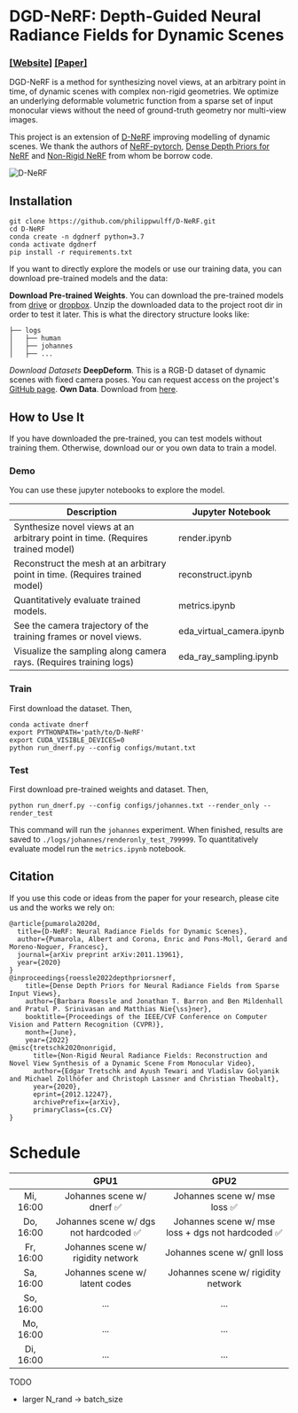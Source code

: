 # DGD-NeRF: Depth-Guided Neural Radiance Fields for Dynamic Scenes
### [[Website]](ourwebsite) [[Paper]](ourpaper) 

DGD-NeRF is a method for synthesizing novel views, at an arbitrary point in time, of dynamic scenes with complex non-rigid geometries. We optimize an underlying deformable volumetric function from a sparse set of input monocular views without the need of ground-truth geometry nor multi-view images.

This project is an extension of [D-NeRF](https://github.com/albertpumarola/D-NeRF) improving modelling of dynamic scenes. We thank the authors of [NeRF-pytorch](https://github.com/yenchenlin/nerf-pytorch), [Dense Depth Priors for NeRF](https://github.com/barbararoessle/dense_depth_priors_nerf) and [Non-Rigid NeRF](https://github.com/facebookresearch/nonrigid_nerf) from whom be borrow code. 

![D-NeRF](https://www.albertpumarola.com/images/2021/D-NeRF/model.png)

## Installation
```
git clone https://github.com/philippwulff/D-NeRF.git
cd D-NeRF
conda create -n dgdnerf python=3.7
conda activate dgdnerf
pip install -r requirements.txt
```

If you want to directly explore the models or use our training data, you can download pre-trained models and the data:

**Download Pre-trained Weights**. You can download the pre-trained models from [drive](https://drive.google.com/file/d/1VN-_DkRLL1khDVScQJEaohpbA2gC2I2K/view?usp=sharing) or [dropbox](https://www.dropbox.com/s/25sveotbx2x7wap/logs.zip?dl=0). Unzip the downloaded data to the project root dir in order to test it later. This is what the directory structure looks like:
```
├── logs 
│   ├── human
│   ├── johannes 
│   ├── ...
```

*Download Datasets*
**DeepDeform**. This is a RGB-D dataset of dynamic scenes with fixed camera poses. You can request access on the project's [GitHub page](https://github.com/AljazBozic/DeepDeform).
**Own Data**. Download from [here](https://drive.google.com/drive/folders/1hUv1UZfxtmqVtushTH2_obexMv7mVu8L?usp=sharing).

## How to Use It

If you have downloaded the pre-trained, you can test models without training them. Otherwise, download our or you own data to train a model.

### Demo
You can use these jupyter notebooks to explore the model.

| Description      | Jupyter Notebook |
| ----------- | ----------- |
| Synthesize novel views at an arbitrary point in time. (Requires trained model) | render.ipynb|
| Reconstruct the mesh at an arbitrary point in time. (Requires trained model) | reconstruct.ipynb|
| Quantitatively evaluate trained models. | metrics.ipynb|
| See the camera trajectory of the training frames or novel views. | eda_virtual_camera.ipynb|
| Visualize the sampling along camera rays. (Requires training logs) | eda_ray_sampling.ipynb|

### Train
First download the dataset. Then,
```
conda activate dnerf
export PYTHONPATH='path/to/D-NeRF'
export CUDA_VISIBLE_DEVICES=0
python run_dnerf.py --config configs/mutant.txt
```

### Test
First download pre-trained weights and dataset. Then, 
```
python run_dnerf.py --config configs/johannes.txt --render_only --render_test
```
This command will run the `johannes` experiment. When finished, results are saved to `./logs/johannes/renderonly_test_799999`. To quantitatively evaluate model run the `metrics.ipynb` notebook.

## Citation
If you use this code or ideas from the paper for your research, please cite us and the works we rely on:
  
```
@article{pumarola2020d,
  title={D-NeRF: Neural Radiance Fields for Dynamic Scenes},
  author={Pumarola, Albert and Corona, Enric and Pons-Moll, Gerard and Moreno-Noguer, Francesc},
  journal={arXiv preprint arXiv:2011.13961},
  year={2020}
}
@inproceedings{roessle2022depthpriorsnerf,
    title={Dense Depth Priors for Neural Radiance Fields from Sparse Input Views}, 
    author={Barbara Roessle and Jonathan T. Barron and Ben Mildenhall and Pratul P. Srinivasan and Matthias Nie{\ss}ner},
    booktitle={Proceedings of the IEEE/CVF Conference on Computer Vision and Pattern Recognition (CVPR)},
    month={June},
    year={2022}
@misc{tretschk2020nonrigid,
      title={Non-Rigid Neural Radiance Fields: Reconstruction and Novel View Synthesis of a Dynamic Scene From Monocular Video},
      author={Edgar Tretschk and Ayush Tewari and Vladislav Golyanik and Michael Zollhöfer and Christoph Lassner and Christian Theobalt},
      year={2020},
      eprint={2012.12247},
      archivePrefix={arXiv},
      primaryClass={cs.CV}
}
```


# Schedule

|  | GPU1 | GPU2 |
| :---: | :---: | :---: |
| Mi, 16:00 | Johannes scene w/ dnerf ✅ | Johannes scene w/ mse loss ✅ |
| Do, 16:00 | Johannes scene w/ dgs not hardcoded ✅ | Johannes scene w/ mse loss + dgs not hardcoded ✅ |
| Fr, 16:00 | Johannes scene w/ rigidity network | Johannes scene w/ gnll loss |
| Sa, 16:00 | Johannes scene w/ latent codes | Johannes scene w/ rigidity network |
| So, 16:00 | ... | ... |
| Mo, 16:00 | ... | ... |
| Di, 16:00 | ... | ... |


TODO
- larger N_rand -> batch_size